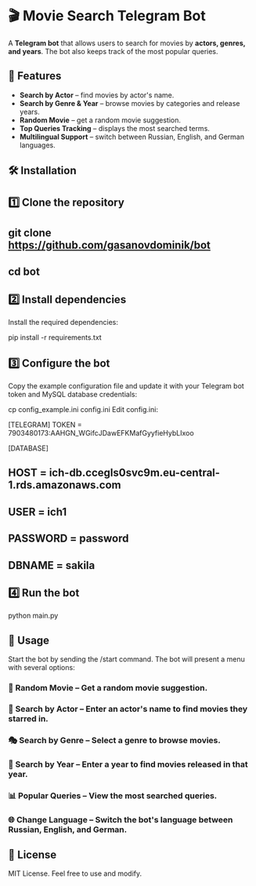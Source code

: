 # 🎬 Movie Search Telegram Bot

A **Telegram bot** that allows users to search for movies by **actors, genres, and years**. The bot also keeps track of the most popular queries.

## 🚀 Features

- **Search by Actor** – find movies by actor's name.
- **Search by Genre & Year** – browse movies by categories and release years.
- **Random Movie** – get a random movie suggestion.
- **Top Queries Tracking** – displays the most searched terms.
- **Multilingual Support** – switch between Russian, English, and German languages.

## 🛠️ Installation

## 1️⃣ Clone the repository

## git clone https://github.com/gasanovdominik/bot
## cd bot

## 2️⃣ Install dependencies
Install the required dependencies:


pip install -r requirements.txt
## 3️⃣ Configure the bot
Copy the example configuration file and update it with your Telegram bot token and MySQL database credentials:


cp config_example.ini config.ini
Edit config.ini:


[TELEGRAM]
TOKEN = 7903480173:AAHGN_WGifcJDawEFKMafGyyfieHybLIxoo

[DATABASE]
## HOST = ich-db.ccegls0svc9m.eu-central-1.rds.amazonaws.com
## USER = ich1
## PASSWORD = password
## DBNAME = sakila

## 4️⃣ Run the bot

python main.py

## 📌 Usage
Start the bot by sending the /start command. The bot will present a menu with several options:

### 🎲 Random Movie – Get a random movie suggestion.
### 🔎 Search by Actor – Enter an actor's name to find movies they starred in.
### 🎭 Search by Genre – Select a genre to browse movies.
### 📅 Search by Year – Enter a year to find movies released in that year.
### 📊 Popular Queries – View the most searched queries.
### 🌐 Change Language – Switch the bot's language between Russian, English, and German.
## 📄 License
MIT License. Feel free to use and modify.
